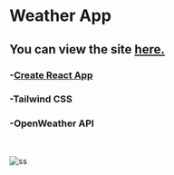 # Weather App

## You can view the site [**here.**](https://weatherapp-ysfkblt.vercel.app/)

### -[Create React App](https://github.com/facebook/create-react-app)

### -Tailwind CSS

### -OpenWeather API
<br>

![ss](https://user-images.githubusercontent.com/80647654/162225531-79aade11-1021-4ff6-919f-c4ea44eca69a.png)
